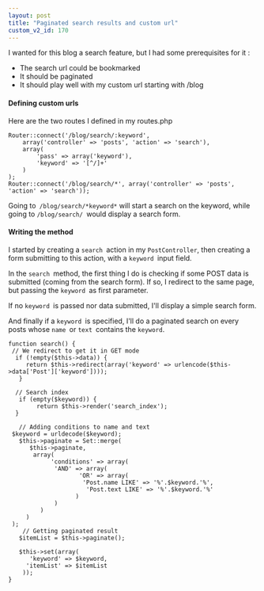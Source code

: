 ```yaml
---
layout: post
title: "Paginated search results and custom url"
custom_v2_id: 170
---
```


<p>I wanted for this blog a search feature, but I had some <span class="searchmatch">prerequisites</span> for it :</p>
<ul>
<li>The search url could be bookmarked</li>
<li>It should be paginated</li>
<li>It should play well with my custom url starting with /blog</li>
</ul>
<h4>Defining custom urls</h4>
<p>Here are the two routes I defined in my routes.php</p>
<pre><code lang="php">Router::connect('/blog/search/:keyword',<br />    array('controller' =&gt; 'posts', 'action' =&gt; 'search'),<br />    array(<br />        'pass' =&gt; array('keyword'),<br />        'keyword' =&gt; '[^/]+'<br />    )<br />);<br />Router::connect('/blog/search/*', array('controller' =&gt; 'posts', 'action' =&gt; 'search'));<br /></code></pre>
<p>Going to<code> /blog/search/*keyword*</code> will start a search on the keyword, while going to <code>/blog/search/ </code>would display a search form.</p>
<h4>Writing the method</h4>
<p>I started by creating a <code>search </code>action in my <code>PostController</code>, then creating a form submitting to this action, with a <code>keyword </code>input field.</p>
<p>In the <code>search </code>method, the first thing I do is checking if some POST data is submitted (coming from the search form). If so, I redirect to the same page, but passing the <code>keyword </code>as first parameter.</p>
<p>If no <code>keyword </code>is passed nor data submitted, I'll display a simple search form.</p>
<p>And finally if a <code>keyword </code>is specified, I'll do a paginated search on every posts whose <code>name </code>or <code>text </code>contains the <code>keyword</code>.</p>
<pre><code lang="php">function search() {<br />	// We redirect to get it in GET mode<br />	if (!empty($this-&gt;data)) {<br />		return $this-&gt;redirect(array('keyword' =&gt; urlencode($this-&gt;data['Post']['keyword'])));<br />	}<br />	<br />	// Search index<br />	if (empty($keyword)) {<br />		return $this-&gt;render('search_index');<br />	}<br /><br />	// Adding conditions to name and text<br />	$keyword = urldecode($keyword);<br />	$this-&gt;paginate = Set::merge(<br />		$this-&gt;paginate,<br />		array(<br />			'conditions' =&gt; array(<br />				'AND' =&gt; array(<br />					'OR' =&gt; array(<br />						'Post.name LIKE' =&gt; '%'.$keyword.'%',<br />						'Post.text LIKE' =&gt; '%'.$keyword.'%'<br />					)<br />				)<br />			)<br />		)<br />	);<br />	// Getting paginated result<br />	$itemList = $this-&gt;paginate();<br /><br />	$this-&gt;set(array(<br />		'keyword' =&gt; $keyword,<br />		'itemList' =&gt; $itemList<br />	));<br />}<br /></code></pre>
<p> </p>